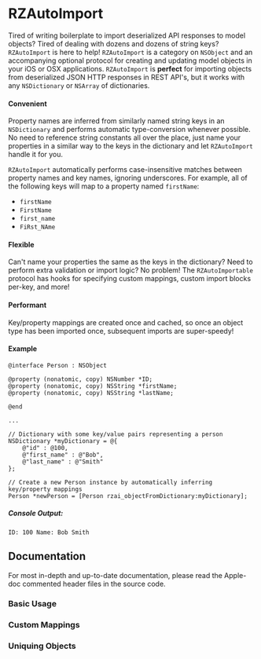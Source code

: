 RZAutoImport
============

Tired of writing boilerplate to import deserialized API responses to model objects? Tired of dealing with dozens and dozens of string keys? `RZAutoImport` is here to help!  `RZAutoImport` is a category on `NSObject` and an accompanying optional protocol for creating and updating model objects in your iOS or OSX applications. `RZAutoImport` is **perfect** for importing objects from deserialized JSON HTTP responses in REST API's, but it works with any `NSDictionary` or `NSArray` of dictionaries.

#### Convenient

Property names are inferred from similarly named string keys in an `NSDictionary` and performs automatic type-conversion whenever possible. No need to reference string constants all over the place, just name your properties in a similar way to the keys in the dictionary and let `RZAutoImport` handle it for you.

`RZAutoImport` automatically performs case-insensitive matches between property names and key names, ignoring underscores. For example, all of the following keys will map to a property named `firstName`:

- `firstName`
- `FirstName`
- `first_name`
- `FiRst_NAme`


#### Flexible

Can't name your properties the same as the keys in the dictionary? Need to perform extra validation or import logic? No problem! The `RZAutoImportable` protocol has hooks for specifying custom mappings, custom import blocks per-key, and more!

#### Performant

Key/property mappings are created once and cached, so once an object type has been imported once, subsequent imports are super-speedy!

#### Example

```
@interface Person : NSObject

@property (nonatomic, copy) NSNumber *ID;
@property (nonatomic, copy) NSString *firstName;
@property (nonatomic, copy) NSString *lastName;

@end

...

// Dictionary with some key/value pairs representing a person
NSDictionary *myDictionary = @{ 
	@"id" : @100,
	@"first_name" : @"Bob",
	@"last_name" : @"Smith"
};

// Create a new Person instance by automatically inferring key/property mappings
Person *newPerson = [Person rzai_objectFromDictionary:myDictionary];

```

##### Console Output:

```
ID: 100 Name: Bob Smith
```


## Documentation

For most in-depth and up-to-date documentation, please read the Apple-doc commented header files in the source code.

### Basic Usage



### Custom Mappings

### Uniquing Objects

